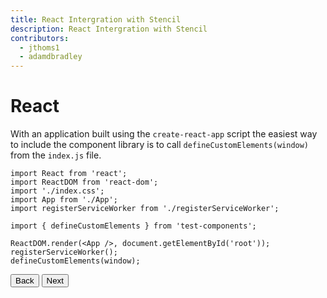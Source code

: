 ```yaml
---
title: React Intergration with Stencil
description: React Intergration with Stencil
contributors:
  - jthoms1
  - adamdbradley
---
```


# React

With an application built using the `create-react-app` script the easiest way to include the component library is to call `defineCustomElements(window)` from the `index.js` file.

```tsx
import React from 'react';
import ReactDOM from 'react-dom';
import './index.css';
import App from './App';
import registerServiceWorker from './registerServiceWorker';

import { defineCustomElements } from 'test-components';

ReactDOM.render(<App />, document.getElementById('root'));
registerServiceWorker();
defineCustomElements(window);
```


<stencil-route-link url="/docs/angular" router="#router" custom="true">
  <button class='pull-left btn btn--secondary'>
    Back
  </button>
</stencil-route-link>

<stencil-route-link url="/docs/vue" custom="true">
  <button class='pull-right btn btn--primary'>
    Next
  </button>
</stencil-route-link>
